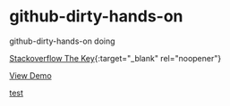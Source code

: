 # github-dirty-hands-on
github-dirty-hands-on doing


[Stackoverflow The Key](https://stackoverflow.blog/2021/03/31/the-key-copy-paste/){:target="_blank" rel="noopener"}


<a href="https://url-shortener-live.herokuapp.com" target="_blank" rel="noreferrer noopener">View Demo</a>


[test](https://signup.zluri.dev)

